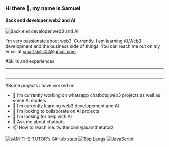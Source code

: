 ### Hi there 👋, my name is Samuel
#### Back end developer,web3 and AI
![Back end developer,web3 and AI](https://www.istockphoto.com/vector/back-end-development-web-banner-concept-gm1167600247-322063713)

I'm very passionate about web3.
Currently, I am learning AI,Web3 development and the business side of things.
You can reach me out on my email at smartskills02@gmail.com

#Skills and experiences

---
---
---


#Some projects i have worked on


- 🔭 I’m currently working on whatsapp chatbots,web3 projects as well as some AI models 
- 🌱 I’m currently learning web3 developement and AI 
- 👯 I’m looking to collaborate on AI projects 
- 🤔 I’m looking for help with AI 
- 💬 Ask me about chatbots 
- 📫 How to reach me: twitter.com/@samthetutor2 


![sAM-THE-TUTOR's GitHub stats](https://github-readme-stats.vercel.app/api?username=sam-the-tutor&show_icons=true&theme=radical)
[![Top Langs](https://github-readme-stats.vercel.app/api/top-langs/?username=sam-the-tutor)](https://github.com/anuraghazra/github-readme-stats)
![JavaScript](https://img.shields.io/badge/javascript-%23323330.svg?style=for-the-badge&logo=javascript&logoColor=%23F7DF1E)


